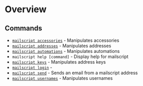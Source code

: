 # Overview

## Commands

* [`mailscript accessories`](commands/accessories) - Manipulates accessories
* [`mailscript addresses`](commands/addresses) - Manipulates addresses
* [`mailscript automations`](commands/automations) - Manipulates automations
* `mailscript help [command]` - Display help for mailscript
* [`mailscript keys`](commands/keys) - Manipulates address keys
* [`mailscript login`](commands/login) - 
* [`mailscript send`](commands/send) - Sends an email from a mailscript address
* [`mailscript usernames`](commands/usernames) - Manipulates usernames

